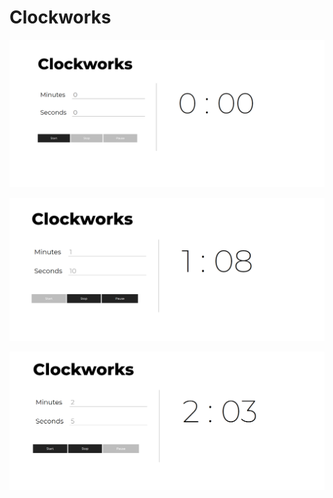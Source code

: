 # Clockworks

![Clockwork Image](https://github.com/JayantGoel001/Clockworks/blob/master/screenshots/SS1.png)

![Clockwork Image](https://github.com/JayantGoel001/Clockworks/blob/master/screenshots/SS2.png)

![Clockwork Image](https://github.com/JayantGoel001/Clockworks/blob/master/screenshots/SS3.png)
